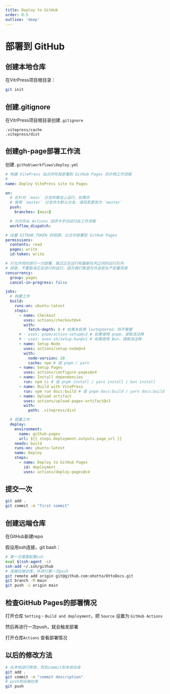 ```yaml
---
title: Deploy to GitHub
order: 0.5
outline: 'deep'
---
```


# 部署到 GitHub

## 创建本地仓库

在VitrPress项目根目录：

```sh
git init
```

## 创建.gitignore

在VitrPress项目根目录创建`.gitignore`

```
.vitepress/cache
.vitepress/dist
```

## 创建gh-page部署工作流

创建`.github\workflows\deploy.yml`

```yml
# 构建 VitePress 站点并将其部署到 GitHub Pages 的示例工作流程
#
name: Deploy VitePress site to Pages

on:
  # 在针对 `main` 分支的推送上运行。如果你
  # 使用 `master` 分支作为默认分支，请将其更改为 `master`
  push:
    branches: [main]

  # 允许你从 Actions 选项卡手动运行此工作流程
  workflow_dispatch:

# 设置 GITHUB_TOKEN 的权限，以允许部署到 GitHub Pages
permissions:
  contents: read
  pages: write
  id-token: write

# 只允许同时进行一次部署，跳过正在运行和最新队列之间的运行队列
# 但是，不要取消正在进行的运行，因为我们希望允许这些生产部署完成
concurrency:
  group: pages
  cancel-in-progress: false

jobs:
  # 构建工作
  build:
    runs-on: ubuntu-latest
    steps:
      - name: Checkout
        uses: actions/checkout@v4
        with:
          fetch-depth: 0 # 如果未启用 lastUpdated，则不需要
      # - uses: pnpm/action-setup@v3 # 如果使用 pnpm，请取消注释
      # - uses: oven-sh/setup-bun@v1 # 如果使用 Bun，请取消注释
      - name: Setup Node
        uses: actions/setup-node@v4
        with:
          node-version: 20
          cache: npm # 或 pnpm / yarn
      - name: Setup Pages
        uses: actions/configure-pages@v4
      - name: Install dependencies
        run: npm ci # 或 pnpm install / yarn install / bun install
      - name: Build with VitePress
        run: npm run docs:build # 或 pnpm docs:build / yarn docs:build / bun run docs:build
      - name: Upload artifact
        uses: actions/upload-pages-artifact@v3
        with:
          path: .vitepress/dist

  # 部署工作
  deploy:
    environment:
      name: github-pages
      url: ${{ steps.deployment.outputs.page_url }}
    needs: build
    runs-on: ubuntu-latest
    name: Deploy
    steps:
      - name: Deploy to GitHub Pages
        id: deployment
        uses: actions/deploy-pages@v4
```

## 提交一次

```sh
git add .
git commit -m "first commit"
```

## 创建远端仓库

在GitHub新建repo

假设用ssh连接，git bash：

```sh
# 第一次需要配置ssh
eval $(ssh-agent -s)
ssh-add ~/.ssh/github
# 连接远端仓库，并进行第一次push
git remote add origin git@github.com:ohotto/OttoDocs.git
git branch -M main
git push -u origin main
```

## 检查GitHub Pages的部署情况

打开仓库 `Setting` - `Build and deployment`，把 `Source` 设置为 `GitHub Actions`

然后再进行一次push，就会触发部署

打开仓库`Actions` 查看部署情况


## 以后的修改方法

```sh
# 在本地进行修改，然后commit到本地仓库
git add .
git commit -m "commit description"
# push到远端仓库
git push
```

